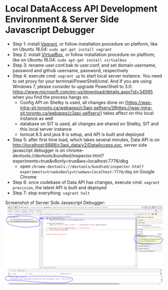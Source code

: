 # Local DataAccess API Development Environment & Server Side Javascript Debugger
* Step 1: install [Vagrant](https://www.vagrantup.com/downloads.html), or follow installation procedure on platform, like on Ubuntu 16.04: `sudo apt-get install vagrant`
* Step 2: install [VirtualBox](https://www.virtualbox.org/wiki/Downloads), or follow installation procedure on platform, like on Ubuntu 16.04: `sudo apt-get install virtualbox`
* Step 3: rename user.conf.bak to user.conf, and set domain username, password and github username, password, respectively
* Step 4: execute cmd: `vagrant up` to start local server instance. You need to set proxy for your terminal/PowerShell/cmd. And If you are using Windows 7, please consider to upgrade PowerShell to 3.0: https://www.microsoft.com/en-us/download/details.aspx?id=34595 when you find the process hangs on.
    * Config API on Shelby is used, all changes done on [https://was-intra-sit.toronto.ca/webapps/c3api-selfserv/]9https://was-intra-sit.toronto.ca/webapps/c3api-selfserv/) takes affect on this local instance as well
    * database on SIT is used, all changes are shared on Shelby, SIT and this local server instance
    * tomcat 8.5 and java 8 is setup, and API is built and deployed
* Step 5: after first time load, which takes several minutes, Data API is on [http://localhost:8888/c3api_data/v2/DataAccess.svc](http://localhost:8888/c3api_data/v2/DataAccess.svc), server side javascript debugger is on chrome-devtools://devtools/bundled/inspector.html?experiments=true&v8only=true&ws=localhost:7778/dbg
    * open `chrome-devtools://devtools/bundled/inspector.html?experiments=true&v8only=true&ws=localhost:7778/dbg` on Google Chrome
* Step 6: once codebase of Data API has changes, execute cmd: `vagrant provision`, the latest API is built and deployed
* Step 7: stop everything: `vagrant halt`


Screenshot of Server Side Javascript Debugger:
![](https://raw.githubusercontent.com/rayliutoronto/DataAPISandbox/master/doc/ServerSideJS_Debug.PNG)

